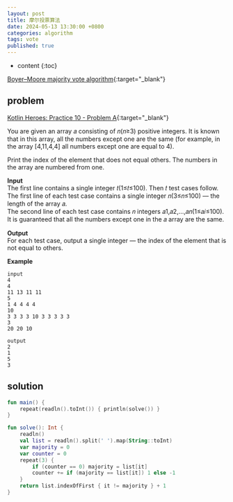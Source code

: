 ```yaml
---
layout: post
title: 摩尔投票算法
date: 2024-05-13 13:30:00 +0800
categories: algorithm
tags: vote
published: true
---
```


* content
{:toc}

[Boyer–Moore majority vote algorithm](https://www.cs.utexas.edu/users/moore/best-ideas/mjrty/index.html){:target="_blank"}

## problem

[Kotlin Heroes: Practice 10 - Problem A](https://codeforces.com/contest/1959/problem/A){:target="_blank"}

You are given an array 𝑎 consisting of 𝑛(𝑛≥3) positive integers. 
It is known that in this array, all the numbers except one are the same 
(for example, in the array [4,11,4,4] all numbers except one are equal to 4).

Print the index of the element that does not equal others. The numbers in the array are numbered from one.

**Input**<br>
The first line contains a single integer 𝑡(1≤𝑡≤100). Then 𝑡 test cases follow.<br>
The first line of each test case contains a single integer 𝑛(3≤𝑛≤100) — the length of the array 𝑎.<br>
The second line of each test case contains 𝑛 integers 𝑎1,𝑎2,…,𝑎𝑛(1≤𝑎𝑖≤100).<br>
It is guaranteed that all the numbers except one in the 𝑎 array are the same.

**Output**<br>
For each test case, output a single integer — the index of the element that is not equal to others.

**Example**
```
input
4
4
11 13 11 11
5
1 4 4 4 4
10
3 3 3 3 10 3 3 3 3 3
3
20 20 10

output
2
1
5
3
```

## solution

```kotlin
fun main() {
    repeat(readln().toInt()) { println(solve()) }
}

fun solve(): Int {
    readln()
    val list = readln().split(' ').map(String::toInt)
    var majority = 0
    var counter = 0
    repeat(3) {
        if (counter == 0) majority = list[it]
        counter += if (majority == list[it]) 1 else -1
    }
    return list.indexOfFirst { it != majority } + 1
}
```
